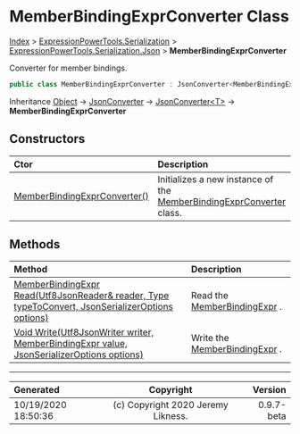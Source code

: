 ﻿# MemberBindingExprConverter Class

[Index](../index.md) > [ExpressionPowerTools.Serialization](ExpressionPowerTools.Serialization.a.md) > [ExpressionPowerTools.Serialization.Json](ExpressionPowerTools.Serialization.Json.n.md) > **MemberBindingExprConverter**

Converter for member bindings.

```csharp
public class MemberBindingExprConverter : JsonConverter<MemberBindingExpr>
```

Inheritance [Object](https://docs.microsoft.com/dotnet/api/system.object) → [JsonConverter](https://docs.microsoft.com/dotnet/api/system.text.json.serialization.jsonconverter) → [JsonConverter&lt;T>](https://docs.microsoft.com/dotnet/api/system.text.json.serialization.jsonconverter-1) → **MemberBindingExprConverter**

## Constructors

| Ctor | Description |
| :-- | :-- |
| [MemberBindingExprConverter()](ExpressionPowerTools.Serialization.Json.MemberBindingExprConverter.ctor.md#memberbindingexprconverter) | Initializes a new instance of the [MemberBindingExprConverter](ExpressionPowerTools.Serialization.Json.MemberBindingExprConverter.cs.md) class. |
## Methods

| Method | Description |
| :-- | :-- |
| [MemberBindingExpr Read(Utf8JsonReader& reader, Type typeToConvert, JsonSerializerOptions options)](ExpressionPowerTools.Serialization.Json.MemberBindingExprConverter.Read.m.md) | Read the [MemberBindingExpr](ExpressionPowerTools.Serialization.Serializers.MemberBindingExpr.cs.md) . |
| [Void Write(Utf8JsonWriter writer, MemberBindingExpr value, JsonSerializerOptions options)](ExpressionPowerTools.Serialization.Json.MemberBindingExprConverter.Write.m.md) | Write the [MemberBindingExpr](ExpressionPowerTools.Serialization.Serializers.MemberBindingExpr.cs.md) . |

---

| Generated | Copyright | Version |
| :-- | :-: | --: |
| 10/19/2020 18:50:36 | (c) Copyright 2020 Jeremy Likness. | 0.9.7-beta |
